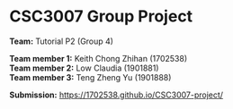 # CSC3007 Group Project

**Team:** Tutorial P2 (Group 4)

**Team member 1:** Keith Chong Zhihan (1702538) \
**Team member 2:** Low Claudia (1901881) \
**Team member 3:** Teng Zheng Yu (1901888)

**Submission:** https://1702538.github.io/CSC3007-project/
